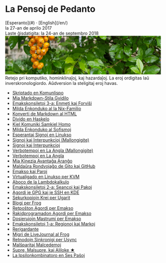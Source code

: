 La Pensoj de Pedanto
====================

<div class="center">[Esperanto](#) · [English](/en/)</div>
<div class="center">la 27-an de aprilo 2017</div>
<div class="center">Laste ĝisdatigita: la 24-an de septembro 2018</div>

<img src="/bil/pluvis.jpg" class="banner" alt="pluvis.jpg" title="En la vizaĝo de la kosmo, ni ĉiuj estas porĉiame infanoj." />

<div class="text-right">Retejo pri komputiko, hominklinaĵoj, kaj hazardaĵoj. La eroj ordigitas laŭ
inverskronologiordo. Aŭdversion la steligitaj eroj havas.</div>

- [Skriptado en Komunlispo](lispon-skripti)
- [Mia Markdown-Stila Gvidilo](markdown)
- [Emakskonsiletoj 3-a: Enmeti kaj Forviŝi](emakskonsiletoj-3-a)
- [Milda Enkonduko al la Nix-Familio](nix)
- [Konverti de Markdown al HTML](emem)
- [Divido en Haskelo](divido)
- [Kiel Komuniki Samkiel Homo](homo)
- [Milda Enkonduko al Sofismoj](sofismoj)
- [Esperantaj Signoj en Linukso](eo-linukso)
- [Signoj kaj Interpunkcioj (Mallongigite)](signoj-interpunkcioj-mallongigite)
- [Signoj kaj Interpunkcioj](signoj-interpunkcioj)
- [Verbotempoj en La Angla (Mallongigite)](verbotempoj-la-angla-mallongigite)
- [Verbotempoj en La Angla](verbotempoj-la-angla)
- [Mia Kinezia Avantaĝa Aranĝo](avantagxo)
- [Maldaŭra Rondvojaĝo de Gito kaj GitHub](gito-github)
- [Emakso kaj Paroj](emakso-paroj)
- [Virtualigado en Linukso per KVM](kvm)
- [Aboco de la Lambdokalkulo](lambdokalkulo)
- [Emakskonsiletoj 2-a: Seancoj kaj Pakoj](emakskonsiletoj-2-a)
- [Agordi je GPG kaj je SSH en KDE](gsk)
- [Sekurkopiojn Krei per Ugarit](ugarit)
- [Blogi per Frog](frog)
- [Retpoŝton Agordi per Emakso](emakso-retposxto)
- [Rakidprogramadon Agordi per Emakso](emakso-rakido)
- [Dosierujojn Mastrumi per Emakso](emakso-dired)
- [Emakskonsiletoj 1-a: Regionoj kaj Markoj](emakskonsiletoj-1-a)
- [Rerigardante](rerigardante)
- [Migri de LiveJournal al Frog](livefrog)
- [Retnodojn Sinkronigi per Usync](usync)
- [Malŝparitaj Malcedemoj](malsxparitaj)
- [Supre, Malsupre, kaj Aliloke ★](supre-malsupre)
- [La Ipsilonkombinatoro en Ses Paŝoj](ipsilono)
